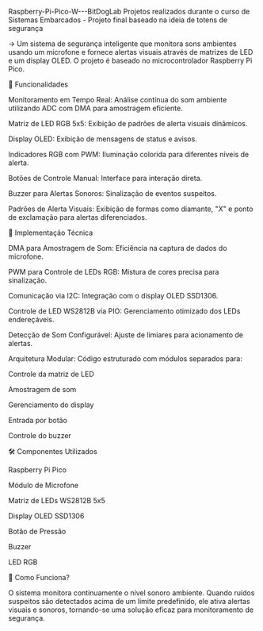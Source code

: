 Raspberry-Pi-Pico-W---BitDogLab
Projetos realizados durante o curso de Sistemas Embarcados - Projeto final baseado na ideia de totens de segurança

-> Um sistema de segurança inteligente que monitora sons ambientes usando um microfone e fornece alertas visuais através de matrizes de LED e um display OLED. O projeto é baseado no microcontrolador Raspberry Pi Pico.

🚀 Funcionalidades

Monitoramento em Tempo Real: Análise contínua do som ambiente utilizando ADC com DMA para amostragem eficiente.

Matriz de LED RGB 5x5: Exibição de padrões de alerta visuais dinâmicos.

Display OLED: Exibição de mensagens de status e avisos.

Indicadores RGB com PWM: Iluminação colorida para diferentes níveis de alerta.

Botões de Controle Manual: Interface para interação direta.

Buzzer para Alertas Sonoros: Sinalização de eventos suspeitos.

Padrões de Alerta Visuais: Exibição de formas como diamante, "X" e ponto de exclamação para alertas diferenciados.

🔧 Implementação Técnica

DMA para Amostragem de Som: Eficiência na captura de dados do microfone.

PWM para Controle de LEDs RGB: Mistura de cores precisa para sinalização.

Comunicação via I2C: Integração com o display OLED SSD1306.

Controle de LED WS2812B via PIO: Gerenciamento otimizado dos LEDs endereçáveis.

Detecção de Som Configurável: Ajuste de limiares para acionamento de alertas.

Arquitetura Modular: Código estruturado com módulos separados para:

Controle da matriz de LED

Amostragem de som

Gerenciamento do display

Entrada por botão

Controle do buzzer

🛠 Componentes Utilizados

Raspberry Pi Pico

Módulo de Microfone

Matriz de LEDs WS2812B 5x5

Display OLED SSD1306

Botão de Pressão

Buzzer

LED RGB

📌 Como Funciona?

O sistema monitora continuamente o nível sonoro ambiente. Quando ruídos suspeitos são detectados acima de um limite predefinido, ele ativa alertas visuais e sonoros, tornando-se uma solução eficaz para monitoramento de segurança.
